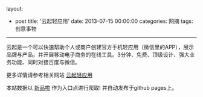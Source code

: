 layout: 
  - post 
title: '云起轻应用' 
date: 2013-07-15 00:00:00 
categories: 网摘 
tags: 创意事物 
---

云起是一个可以快速帮助个人或商户创建官方手机轻应用（微信里的APP），展示品牌与产品，并开展移动电子商务的在线工具。3分钟、免费、顶级设计、强大业务功能、同时对接百度与微信。  

更多详情请参考相关网站 [云起轻应用](http://www.cloud7.com.cn/)  

本站数据以 [新品啦](http://xinpinla.com/) 作为入口点进行爬取! 并自动发布于github pages上。  
